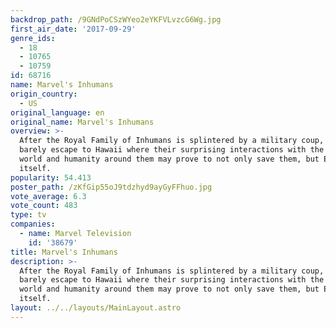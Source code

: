 ```yaml
---
backdrop_path: /9GNdPoCSzWYeo2eYKFVLvzcG6Wg.jpg
first_air_date: '2017-09-29'
genre_ids:
  - 18
  - 10765
  - 10759
id: 68716
name: Marvel's Inhumans
origin_country:
  - US
original_language: en
original_name: Marvel's Inhumans
overview: >-
  After the Royal Family of Inhumans is splintered by a military coup, they
  barely escape to Hawaii where their surprising interactions with the lush
  world and humanity around them may prove to not only save them, but Earth
  itself.
popularity: 54.413
poster_path: /zKfGip55oJ9tdzhyd9ayGyFFhuo.jpg
vote_average: 6.3
vote_count: 483
type: tv
companies:
  - name: Marvel Television
    id: '38679'
title: Marvel's Inhumans
description: >-
  After the Royal Family of Inhumans is splintered by a military coup, they
  barely escape to Hawaii where their surprising interactions with the lush
  world and humanity around them may prove to not only save them, but Earth
  itself.
layout: ../../layouts/MainLayout.astro
---
```



